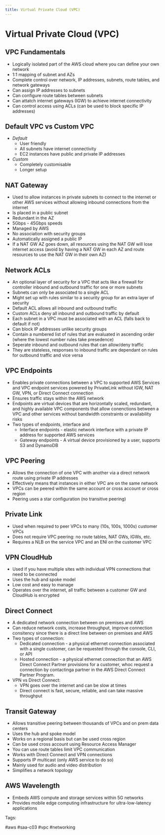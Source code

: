 ```yaml
---
title: Virtual Private Cloud (VPC)
---
```


# Virtual Private Cloud (VPC)

## VPC Fundamentals

* Logically isolated part of the AWS cloud where you can define your own
  network
* 1:1 mapping of subnet and AZs
* Complete control over network, IP addresses, subnets, route tables,
  and network gateways
* Can assign IP addresses to subnets
* Can configure route tables between subnets
* Can attatch internet gateways (IGW) to achieve internet connectivity
* Can control access using ACLs (can be used to block specific IP
  addresses)

## Default VPC vs Custom VPC

* *Default*
  * User friendly
  * All subnets have internet connectivity
  * EC2 instances have public and private IP addresses
* *Custom*
  * Completely customisable
  * Longer setup


## NAT Gateway

* Used to allow instances in private subnets to connect to the internet
  or other AWS services without allowing inbound connections from the
  internet
* Is placed in a public subnet
* Redundant in the AZ
* 5Gbps - 45Gbps speeds
* Managed by AWS
* No association with security groups
* Automatically assigned a public IP
* If a NAT GW AZ goes down, all resources using the NAT GW will lose
  internet access (avoid by having a NAT GW in each AZ and route
  resources to use the NAT GW in their own AZ)

## Network ACLs

* An optional layer of security for a VPC that acts like a firewall for
  controller inbound and outbound traffic for one or more subnets
* Subnets can only be associated to a single ACL
* Might set up with rules similar to a security group for an extra layer
  of security
* Default ACL allows all inbound and outbound traffic
* Custom ACLs deny all inbound and outbound traffic by default
* Each subnet in a VPC must be associated with an ACL (falls back to
  default if not)
* Can block IP addresses unlike security groups
* Contain a numbered list of rules that are evaluated in ascending order
  (where the lowest number rules take presedence)
* Seperate inbound and outbound rules that can allow/deny traffic
* They are stateless, responses to inbound traffic are dependant on
  rules for outbound traffic and vice versa

## VPC Endpoints

* Enables private connections between a VPC to supported AWS Services
  and VPC endpoint services powered by PrivateLink without IGW, NAT GW,
  VPN, or Direct Connect connection
* Ensures traffic stays within the AWS network
* Endpoints are virtual devices that are horizontally scaled, redundant,
  and highly available VPC components that allow conenctions between a
  VPC and other services without bandwidth constraints or availability
  risks
* Two types of endpoints, interface and
  * Interface endpoints - elastic network interface with a private IP
    address for supported AWS services
  * Gateway endpoints - A virtual device provisioned by a user, supports
    S3 and DynamoDB

## VPC Peering

* Allows the connection of one VPC with another via a direct network
  route using private IP addresses
* Effectively means that instances in either VPC are on the same network
* VPCs can be peered within the same account or cross account or cross
  region
* Peering uses a star configuration (no transitive peering)

## Private Link

* Used when required to peer VPCs to many (10s, 100s, 1000s) customer
  VPCs
* Does not require VPC peering: no route tables, NAT GWs, IGWs, etc.
* Requires a NLB on the service VPC and an ENI on the customer VPC

## VPN CloudHub

* Used if you have multiple sites with individual VPN connections that
  need to be connected
* Uses the hub and spoke model
* Low cost and easy to manage
* Operates over the internet, all traffic between a customer GW and
  CloudHub is encrypted

## Direct Connect

* A dedicated network connection between on premises and AWS
* Can reduce network costs, increase throughput, improve connection
  consitency since there is a direct line between on premises and AWS
* Two types of connection:
  * Dedicated connection - a physical ethernet connection associated
    with a single customer, can be requested through the console, CLI,
    or API
  * Hosted connection - a physical ethernet connection that an AWS
    Direct Connect Partner provisions for a customer, whoc request a
    connection by contactinga partner in the AWS Direct Connect Partner
    Program.
* VPN vs Direct Connect:
  * VPN goes over the internet and can be slow at times
  * Direct connect is fast, secure, reliable, and can take massive
    throughput

## Transit Gateway

* Allows transitive peering between thousands of VPCs and on prem data
  centers
* Uses the hub and spoke model
* Works on a regional basis but can be used cross region
* Can be used cross account using Resource Access Manager
* You can use route tables limit VPC communication
* Works with Direct Connect and VPN connections
* Supports IP multicast (only AWS service to do so)
* Mainly used for audio and video distribution
* Simplifies a network topology

## AWS Wavelength

* Embeds AWS compute and storage services within 5G networks
* Provides mobile edge computing infrastructure for ultra-low-latency applications

Tags:

  #aws #saa-c03 #vpc #networking
